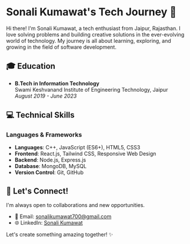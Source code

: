 # Sonali Kumawat's Tech Journey 🚀

Hi there! I'm Sonali Kumawat, a tech enthusiast from Jaipur, Rajasthan. I love solving problems and building creative solutions in the ever-evolving world of technology. My journey is all about learning, exploring, and growing in the field of software development.

## 🎓 Education
- **B.Tech in Information Technology**  
  Swami Keshvanand Institute of Engineering Technology, Jaipur  
  *August 2019 - June 2023*  

## 💻 Technical Skills
### Languages & Frameworks
- **Languages**: C++, JavaScript (ES6+), HTML5, CSS3  
- **Frontend**: React.js, Tailwind CSS, Responsive Web Design  
- **Backend**: Node.js, Express.js  
- **Database**: MongoDB, MySQL  
- **Version Control**: Git, GitHub  

## 🌟 Let's Connect!
I'm always open to collaborations and new opportunities.  
- 📧 Email: [sonalikumawat700@gmail.com](mailto:sonalikumawat700@gmail.com)  
- 🌐 LinkedIn: [Sonali Kumawat](https://www.linkedin.com/in/sonali-kumawat/)  

Let's create something amazing together! ✨
